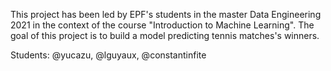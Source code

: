 This project has been led by EPF's students in the master Data Engineering 2021 in the context of the course "Introduction to Machine Learning". The goal of this project is to build a model predicting tennis matches's winners.

Students:  @yucazu, @lguyaux, @constantinfite